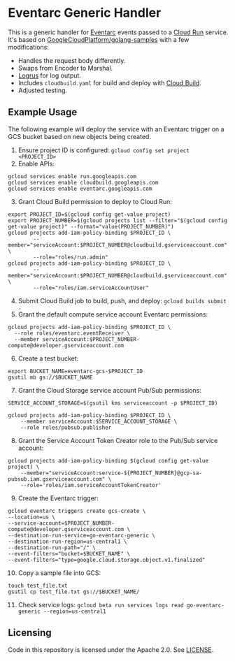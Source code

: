 # Eventarc Generic Handler

This is a generic handler for [Eventarc](https://cloud.google.com/eventarc/docs/) events passed to a [Cloud Run](https://cloud.google.com/run/docs) service. It's based on 
[GoogleCloudPlatform/golang-samples](https://github.com/GoogleCloudPlatform/golang-samples/tree/main/eventarc/generic) with a few modifications:

- Handles the request body differently.
- Swaps from Encoder to Marshal.
- [Logrus](https://github.com/sirupsen/logrus) for log output.
- Includes `cloudbuild.yaml` for build and deploy with [Cloud Build](https://cloud.google.com/build/docs).
- Adjusted testing.

## Example Usage

The following example will deploy the service with an Eventarc trigger on a GCS bucket based on new objects being created.

1. Ensure project ID is configured: `gcloud config set project <PROJECT_ID>`
2. Enable APIs:
```
gcloud services enable run.googleapis.com
gcloud services enable cloudbuild.googleapis.com
gcloud services enable eventarc.googleapis.com
```
3. Grant Cloud Build permission to deploy to Cloud Run:
```
export PROJECT_ID=$(gcloud config get-value project)
export PROJECT_NUMBER=$(gcloud projects list --filter="$(gcloud config get-value project)" --format="value(PROJECT_NUMBER)")
gcloud projects add-iam-policy-binding $PROJECT_ID \
        --member="serviceAccount:$PROJECT_NUMBER@cloudbuild.gserviceaccount.com" \
        --role="roles/run.admin"
gcloud projects add-iam-policy-binding $PROJECT_ID \
        --member="serviceAccount:$PROJECT_NUMBER@cloudbuild.gserviceaccount.com" \
        --role="roles/iam.serviceAccountUser"
```
4. Submit Cloud Build job to build, push, and deploy: `gcloud builds submit .`
5. Grant the default compute service account Eventarc permissions:
```
gcloud projects add-iam-policy-binding $PROJECT_ID \
  --role roles/eventarc.eventReceiver \
  --member serviceAccount:$PROJECT_NUMBER-compute@developer.gserviceaccount.com
```
6. Create a test bucket: 
```
export BUCKET_NAME=eventarc-gcs-$PROJECT_ID
gsutil mb gs://$BUCKET_NAME
```
7. Grant the Cloud Storage service account Pub/Sub permissions:
```
SERVICE_ACCOUNT_STORAGE=$(gsutil kms serviceaccount -p $PROJECT_ID)

gcloud projects add-iam-policy-binding $PROJECT_ID \
    --member serviceAccount:$SERVICE_ACCOUNT_STORAGE \
    --role roles/pubsub.publisher
```
8. Grant the Service Account Token Creator role to the Pub/Sub service account:
```
gcloud projects add-iam-policy-binding $(gcloud config get-value project) \
    --member="serviceAccount:service-${PROJECT_NUMBER}@gcp-sa-pubsub.iam.gserviceaccount.com" \
    --role='roles/iam.serviceAccountTokenCreator'
```
9. Create the Eventarc trigger:
```
gcloud eventarc triggers create gcs-create \
--location=us \
--service-account=$PROJECT_NUMBER-compute@developer.gserviceaccount.com \
--destination-run-service=go-eventarc-generic \
--destination-run-region=us-central1 \
--destination-run-path="/" \
--event-filters="bucket=$BUCKET_NAME" \
--event-filters="type=google.cloud.storage.object.v1.finalized"
```
10. Copy a sample file into GCS:
```
touch test_file.txt
gsutil cp test_file.txt gs://$BUCKET_NAME/
```
11. Check service logs: `gcloud beta run services logs read go-eventarc-generic --region=us-central1`

## Licensing

Code in this repository is licensed under the Apache 2.0. See [LICENSE](LICENSE).
